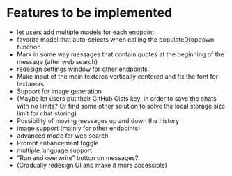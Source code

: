 # Features to be implemented

- let users add multiple models for each endpoint
- favorite model that auto-selects when calling the populateDropdown function
- Mark in some way messages that contain quotes at the beginning of the message (after web search)
- redesign settings window for other endpoints
- Make input of the main textarea vertically centered and fix the font for textareas
- Support for image generation
- (Maybe let users put their GitHub Gists key, in order to save the chats with no limits? Or find some other solution to solve the local storage size limit for chat storing)
- Possibility of moving messages up and down the history
- image support (mainly for other endpoints)
- advanced mode for web search
- Prompt enhancement toggle
- multiple language support
- "Run and overwrite" button on messages?
- (Gradually redesign UI and make it more accessible)